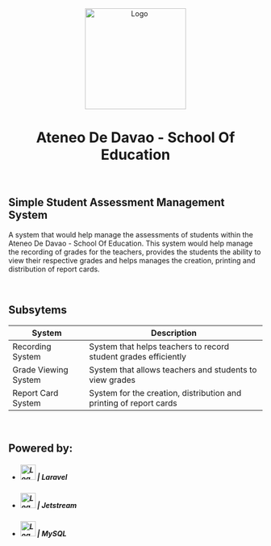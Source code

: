  <div align="center">
    <img src="https://i.ibb.co/mHw4WqW/download.png" alt="Logo" width="200">
  <h1 align="center"> Ateneo De Davao - School Of Education</h1>
</div>

<br>


## Simple Student Assessment Management System

A system that would help manage the assessments of students within the Ateneo De Davao - School Of Education. This system would help manage the recording of grades for the teachers, provides the students the ability to view their respective grades and helps manages the creation, printing and distribution of report cards.

<br>

## Subsytems

| System                         | Description                                                          |
| ---------------------          | -------------------------------------------------------              |
| Recording System               | System that helps teachers to record student grades efficiently      |
| Grade Viewing System           | System that allows teachers and students to view grades              |
| Report Card System             | System for the creation, distribution and printing of report cards   |

<br>

## Powered by: 
* <h5> <img src="https://upload.wikimedia.org/wikipedia/commons/thumb/9/9a/Laravel.svg/1200px-Laravel.svg.png" alt="Logo" width="30">  |  Laravel </h4>
* <h5> <img src="https://drawsql.app/storage/templates/-5413ac879392bc6a3dd16003603e60d8ed1dfb42.png" alt="Logo" width="30">  |   Jetstream </h4>
* <h5> <img src="https://w7.pngwing.com/pngs/924/1009/png-transparent-mysql-relational-database-management-system-logo-php-others-orange-logo-mysql-logo.png" alt="Logo" width="30">  |   MySQL </h4>


